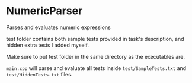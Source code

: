 # NumericParser
Parses and evaluates numeric expressions

test folder contains both sample tests provided in task's description, and hidden extra tests I added myself.

Make sure to put test folder in the same directory as the executables are.

`main.cpp` will parse and evaluate all tests inside `test/SampleTests.txt` and `test/HiddenTests.txt` files.

